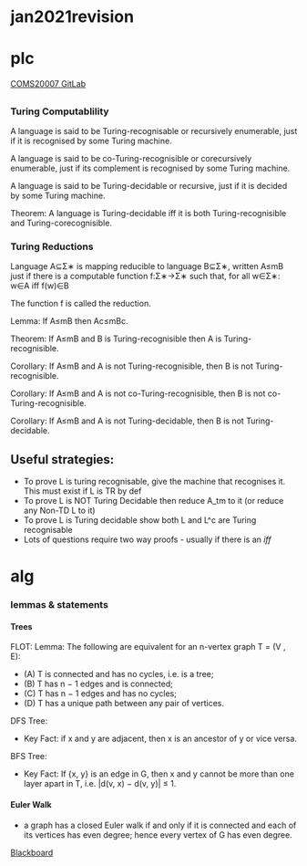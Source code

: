 # jan2021revision

# plc
[COMS20007 GitLab](https://cs-uob.github.io/COMS20007)

## 

### Turing Computablility

A language is said to be Turing-recognisable or recursively enumerable, just if it is recognised by some Turing machine.

A language is said to be co-Turing-recognisible or corecursively enumerable, just if its complement is recognised by some Turing machine.

A language is said to be Turing-decidable or recursive, just if it is decided by some Turing machine.

Theorem: A language is Turing-decidable iff it is both Turing-recognisible and Turing-corecognisible.

### Turing Reductions
Language A⊆Σ∗ is mapping reducible to language B⊆Σ∗, written A≤mB just if there is a computable function f:Σ∗→Σ∗ such that, for all w∈Σ∗:
w∈A iff  f(w)∈B

The function f is called the reduction.

Lemma: If A≤mB then Ac≤mBc.

Theorem: If A≤mB and B is Turing-recognisible then A is Turing-recognisible.

Corollary: If A≤mB and A is not Turing-recognisible, then B is not Turing-recognisible.

Corollary: If A≤mB and A is not co-Turing-recognisible, then B is not co-Turing-recognisible.

Corollary: If A≤mB and A is not Turing-decidable, then B is not Turing-decidable.

## Useful strategies:

- To prove L is turing recognisable, give the machine that recognises it. This must exist if L is TR by def
- To prove L is NOT Turing Decidable then reduce A_tm to it (or reduce any Non-TD L to it)
- To prove L is Turing decidable show both L and L^c are Turing recognisable
- Lots of questions require two way proofs - usually if there is an *iff*



# alg

### lemmas & statements

#### Trees

FLOT: Lemma: The following are equivalent for an n-vertex graph T = (V , E):
 - (A) T is connected and has no cycles, i.e. is a tree;
 - (B) T has n − 1 edges and is connected;
 - (C) T has n − 1 edges and has no cycles;
 - (D) T has a unique path between any pair of vertices.

DFS Tree:
- Key Fact: if x and y are adjacent, then x is an ancestor of y or vice versa.

BFS Tree: 
- Key Fact: If {x, y} is an edge in G, then x and y cannot be more than one layer apart in T, i.e. |d(v, x) − d(v, y)| ≤ 1.

#### Euler Walk
- a graph has a closed Euler walk if and only if it is connected and each of its vertices has even degree; hence every vertex of G has even degree. 

[Blackboard](https://www.ole.bris.ac.uk/webapps/blackboard/content/listContent.jsp?course_id=_240782_1&content_id=_4562987_1)


